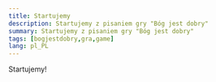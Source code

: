 ```yaml
---
title: Startujemy
description: Startujemy z pisaniem gry "Bóg jest dobry"
summary: Startujemy z pisaniem gry "Bóg jest dobry"
tags: [bogjestdobry,gra,game]
lang: pl_PL
---
```


Startujemy!

